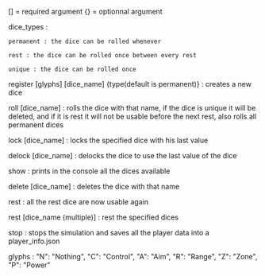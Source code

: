 [] = required argument
{} = optionnal argument

dice_types : 

    permanent : the dice can be rolled whenever

    rest : the dice can be rolled once between every rest

    unique : the dice can be rolled once

register [glyphs] [dice_name] {type(default is permanent)} : creates a new dice

roll [dice_name] : rolls the dice with that name, if the dice is unique it will be deleted, and if it is rest it will not be usable before the next rest, also rolls all permanent dices

lock [dice_name] : locks the specified dice with his last value

delock [dice_name] : delocks the dice to use the last value of the dice

show : prints in the console all the dices available

delete [dice_name] : deletes the dice with that name

rest : all the rest dice are now usable again

rest [dice_name (multiple)] : rest the specified dices

stop : stops the simulation and saves all the player data into a player_info.json

glyphs : 
"N": "Nothing", "C": "Control", "A": "Aim", "R": "Range", "Z": "Zone", "P": "Power"